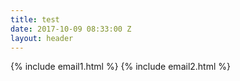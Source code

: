 ```yaml
---
title: test
date: 2017-10-09 08:33:00 Z
layout: header
---
```


{% include email1.html %} 
{% include email2.html %} 